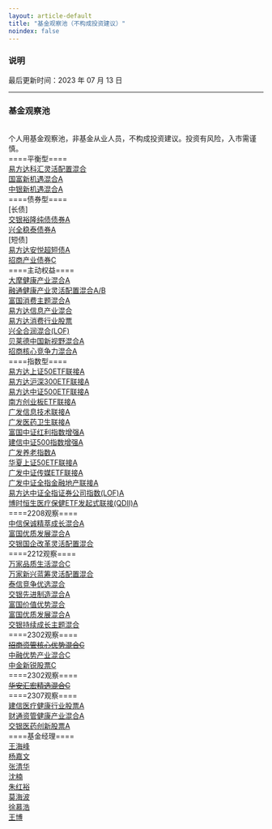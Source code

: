 ```yaml
---
layout: article-default
title: "基金观察池（不构成投资建议）"
noindex: false
---
```


<article>
    <h3>说明</h3>
    最后更新时间：2023 年 07 月 13 日
    <hr>
    <h3>基金观察池</h3>
    <br>个人用基金观察池，非基金从业人员，不构成投资建议。投资有风险，入市需谨慎。
    <br>====平衡型====
    <br><a target="_blank" rel="noopener nofollow noreferrer" href="https://fund.eastmoney.com/110012.html">易方达科汇灵活配置混合</a>
    <br><a target="_blank" rel="noopener nofollow noreferrer" href="https://fund.eastmoney.com/002087.html">国富新机遇混合A</a>
    <br><a target="_blank" rel="noopener nofollow noreferrer" href="https://fund.eastmoney.com/002057.html">中银新机遇混合A</a>
    <br>====债券型====
    <br>[长债]
    <br><a target="_blank" rel="noopener nofollow noreferrer" href="https://fund.eastmoney.com/519782.html">交银裕隆纯债债券A</a>
    <br><a target="_blank" rel="noopener nofollow noreferrer" href="https://fund.eastmoney.com/003949.html">兴全稳泰债券A</a>
    <br>[短债]
    <br><a target="_blank" rel="noopener nofollow noreferrer" href="https://fund.eastmoney.com/006662.html">易方达安悦超短债A</a>
    <br><a target="_blank" rel="noopener nofollow noreferrer" href="https://fund.eastmoney.com/001868.html">招商产业债券C</a>
    <br>====主动权益====
    <br><a target="_blank" rel="noopener nofollow noreferrer" href="https://fund.eastmoney.com/002708.html">大摩健康产业混合A</a>
    <br><a target="_blank" rel="noopener nofollow noreferrer" href="https://fund.eastmoney.com/000727.html">融通健康产业灵活配置混合A/B</a>
    <br><a target="_blank" rel="noopener nofollow noreferrer" href="https://fund.eastmoney.com/519915.html">富国消费主题混合A</a>
    <br><a target="_blank" rel="noopener nofollow noreferrer" href="https://fund.eastmoney.com/001513.html">易方达信息产业混合</a>
    <br><a target="_blank" rel="noopener nofollow noreferrer" href="https://fund.eastmoney.com/110022.html">易方达消费行业股票</a>
    <br><a target="_blank" rel="noopener nofollow noreferrer" href="https://fund.eastmoney.com/163406.html">兴全合润混合(LOF)</a>
    <br><a target="_blank" rel="noopener nofollow noreferrer" href="https://fund.eastmoney.com/013426.html">贝莱德中国新视野混合A</a>
    <br><a target="_blank" rel="noopener nofollow noreferrer" href="https://fund.eastmoney.com/014412.html">招商核心竞争力混合A</a>
    <br>====指数型====
    <br><a target="_blank" rel="noopener nofollow noreferrer" href="https://fund.eastmoney.com/007379.html">易方达上证50ETF联接A</a>
    <br><a target="_blank" rel="noopener nofollow noreferrer" href="https://fund.eastmoney.com/110020.html">易方达沪深300ETF联接A</a>
    <br><a target="_blank" rel="noopener nofollow noreferrer" href="https://fund.eastmoney.com/007028.html">易方达中证500ETF联接A</a>
    <br><a target="_blank" rel="noopener nofollow noreferrer" href="https://fund.eastmoney.com/002656.html">南方创业板ETF联接A</a>
    <br><a target="_blank" rel="noopener nofollow noreferrer" href="https://fund.eastmoney.com/000942.html">广发信息技术联接A</a>
    <br><a target="_blank" rel="noopener nofollow noreferrer" href="https://fund.eastmoney.com/001180.html">广发医药卫生联接A</a>
    <br><a target="_blank" rel="noopener nofollow noreferrer" href="https://fund.eastmoney.com/100032.html">富国中证红利指数增强A</a>
    <br><a target="_blank" rel="noopener nofollow noreferrer" href="https://fund.eastmoney.com/000478.html">建信中证500指数增强A</a>
    <br><a target="_blank" rel="noopener nofollow noreferrer" href="https://fund.eastmoney.com/000968.html">广发养老指数A</a>
    <br><a target="_blank" rel="noopener nofollow noreferrer" href="https://fund.eastmoney.com/001051.html">华夏上证50ETF联接A</a>
    <br><a target="_blank" rel="noopener nofollow noreferrer" href="https://fund.eastmoney.com/004752.html">广发中证传媒ETF联接A</a>
    <br><a target="_blank" rel="noopener nofollow noreferrer" href="https://fund.eastmoney.com/001469.html">广发中证全指金融地产联接A</a>
    <br><a target="_blank" rel="noopener nofollow noreferrer" href="https://fund.eastmoney.com/502010.html">易方达中证全指证券公司指数(LOF)A</a>
    <br><a target="_blank" rel="noopener nofollow noreferrer" href="https://fund.eastmoney.com/014424.html">博时恒生医疗保健ETF发起式联接(QDII)A</a>
    <br>====2208观察====
    <br><a target="_blank" rel="noopener nofollow noreferrer" href="https://fund.eastmoney.com/550002.html">中信保诚精萃成长混合A</a>
    <br><a target="_blank" rel="noopener nofollow noreferrer" href="https://fund.eastmoney.com/006527.html">富国优质发展混合A</a>
    <br><a target="_blank" rel="noopener nofollow noreferrer" href="https://fund.eastmoney.com/519756.html">交银国企改革灵活配置混合</a>
    <br>====2212观察====
    <br><a target="_blank" rel="noopener nofollow noreferrer" href="https://fund.eastmoney.com/016600.html">万家品质生活混合C</a>
    <br><a target="_blank" rel="noopener nofollow noreferrer" href="https://fund.eastmoney.com/519196.html">万家新兴蓝筹灵活配置混合</a>
    <br><a target="_blank" rel="noopener nofollow noreferrer" href="https://fund.eastmoney.com/005535.html">泰信竞争优选混合</a>
    <br><a target="_blank" rel="noopener nofollow noreferrer" href="https://fund.eastmoney.com/519704.html">交银先进制造混合A</a>
    <br><a target="_blank" rel="noopener nofollow noreferrer" href="https://fund.eastmoney.com/002340.html">富国价值优势混合</a>
    <br><a target="_blank" rel="noopener nofollow noreferrer" href="https://fund.eastmoney.com/006527.html">富国优质发展混合A</a>
    <br><a target="_blank" rel="noopener nofollow noreferrer" href="https://fund.eastmoney.com/005001.html">交银持续成长主题混合</a>
    <br>====2302观察====
    <br><del><a target="_blank" rel="noopener nofollow noreferrer" href="https://fund.eastmoney.com/970185.html">招商资管核心优势混合C</a></del>
    <br><a target="_blank" rel="noopener nofollow noreferrer" href="https://fund.eastmoney.com/014330.html">中融优势产业混合C</a>
    <br><a target="_blank" rel="noopener nofollow noreferrer" href="https://fund.eastmoney.com/920923.html">中金新锐股票C</a>
    <br>====2302观察====
    <br><del><a target="_blank" rel="noopener nofollow noreferrer" href="https://fund.eastmoney.com/011145.html">华安汇宏精选混合C</a></del>
    <br>====2307观察====
    <br><a target="_blank" rel="noopener nofollow noreferrer" href="https://fund.eastmoney.com/008923.html">建信医疗健康行业股票A</a>
    <br><a target="_blank" rel="noopener nofollow noreferrer" href="https://fund.eastmoney.com/012159.html">财通资管健康产业混合A</a>
    <br><a target="_blank" rel="noopener nofollow noreferrer" href="https://fund.eastmoney.com/004075.html">交银医药创新股票A</a>
    <br>====基金经理====
    <br><a target="_blank" rel="noopener nofollow noreferrer" href="https://fund.eastmoney.com/manager/30411926.html">王海峰</a>
    <br><a target="_blank" rel="noopener nofollow noreferrer" href="https://fund.eastmoney.com/manager/30532811.html">杨嘉文</a>
    <br><a target="_blank" rel="noopener nofollow noreferrer" href="https://fund.eastmoney.com/manager/30075384.html">张清华</a>
    <br><a target="_blank" rel="noopener nofollow noreferrer" href="https://fund.eastmoney.com/manager/30132431.html">沈楠</a>
    <br><a target="_blank" rel="noopener nofollow noreferrer" href="https://fund.eastmoney.com/manager/30072863.html">朱红裕</a>
    <br><a target="_blank" rel="noopener nofollow noreferrer" href="https://fund.eastmoney.com/manager/30342561.html">莫海波</a>
    <br><a target="_blank" rel="noopener nofollow noreferrer" href="https://fund.eastmoney.com/manager/30679359.html">徐慕浩</a>
    <br><a target="_blank" rel="noopener nofollow noreferrer" href="https://fund.eastmoney.com/manager/30690184.html">王博</a>
</article>